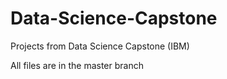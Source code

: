 # Data-Science-Capstone
Projects from Data Science Capstone (IBM)

All files are in the master branch
